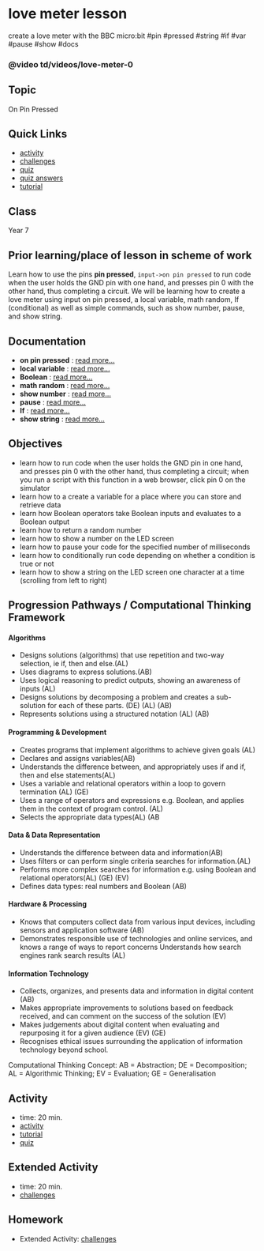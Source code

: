 # love meter lesson

create a love meter with the BBC micro:bit #pin #pressed #string #if #var #pause #show #docs

### @video td/videos/love-meter-0

## Topic

On Pin Pressed

## Quick Links

* [activity](/microbit/lessons/love-meter/activity)
* [challenges](/microbit/lessons/love-meter/challenges)
* [quiz](/microbit/lessons/love-meter/quiz)
* [quiz answers](/microbit/lessons/love-meter/quiz-answers)
* [tutorial](/microbit/lessons/love-meter/tutorial)

## Class

Year 7

## Prior learning/place of lesson in scheme of work

Learn how to use the pins **pin pressed**, `input->on pin pressed` to run code when the user holds the GND pin with one hand, and presses pin 0 with the other hand, thus completing a circuit. We will be learning how to create a love meter using input on pin pressed, a local variable, math random, If (conditional) as well as simple commands, such as show number, pause, and show string.

## Documentation

* **on pin pressed** : [read more...](/microbit/reference/input/on-pin-pressed)
* **local variable** : [read more...](/microbit/reference/variables/var)
* **Boolean** : [read more...](/microbit/reference/types/boolean)
* **math random** : [read more...](/microbit/js/math)
* **show number** : [read more...](/microbit/reference/basic/show-number)
* **pause** : [read more...](/microbit/reference/basic/pause)
* **If** : [read more...](/microbit/reference/logic/if)
* **show string** : [read more...](/microbit/reference/basic/show-string)

## Objectives

* learn how to run code when the user holds the GND pin in one hand, and presses pin 0 with the other hand, thus completing a circuit; when you run a script with this function in a web browser, click pin 0 on the simulator
* learn how to a create a variable for a place where you can store and retrieve data
* learn how Boolean operators take Boolean inputs and evaluates to a Boolean output
* learn how to return a random number
* learn how to show a number on the LED screen
* learn how to pause your code for the specified number of milliseconds
* learn how to conditionally run code depending on whether a condition is true or not
* learn how to show a string on the LED screen one character at a time (scrolling from left to right)

## Progression Pathways / Computational Thinking Framework

#### Algorithms

* Designs solutions (algorithms) that use repetition and two-way  selection, ie if, then and else.(AL)
* Uses diagrams to express solutions.(AB)
*  Uses logical reasoning to predict  outputs, showing an awareness of inputs (AL)
*  Designs solutions  by decomposing a problem and creates a sub-solution for each of these parts. (DE) (AL) (AB)
* Represents solutions using a structured notation (AL) (AB)

#### Programming & Development

* Creates programs that implement algorithms to achieve given goals (AL)
*  Declares and assigns variables(AB)
* Understands the difference between, and appropriately uses if and if, then and else statements(AL)
* Uses a variable and relational operators within a loop to govern termination (AL) (GE)
* Uses a range of operators and expressions e.g. Boolean, and applies them in the context of program control. (AL)
* Selects the appropriate data types(AL) (AB

#### Data & Data Representation

* Understands the difference between data and information(AB)
* Uses filters or can perform single criteria searches for information.(AL)
* Performs more complex searches for information e.g. using Boolean and relational operators(AL) (GE) (EV)
* Defines data types: real numbers and Boolean (AB)

#### Hardware & Processing

* Knows that computers collect data from various input devices, including sensors and application software (AB)
* Demonstrates responsible use of technologies and online services, and knows a range of ways to report concerns Understands how search engines rank search results (AL)

#### Information Technology

* Collects, organizes, and presents data and information in digital content (AB)
* Makes appropriate improvements to solutions based on feedback received, and can comment on the success of the solution (EV)
* Makes judgements about digital content when evaluating and repurposing it for a given audience (EV) (GE)
* Recognises ethical issues surrounding the application of information technology beyond school.

Computational Thinking Concept: AB = Abstraction; DE = Decomposition; AL = Algorithmic Thinking; EV = Evaluation; GE = Generalisation

## Activity

* time: 20 min.
* [activity](/microbit/lessons/love-meter/activity)
* [tutorial](/microbit/lessons/love-meter/tutorial)
* [quiz](/microbit/lessons/love-meter/quiz)

## Extended Activity

* time: 20 min.
* [challenges](/microbit/lessons/love-meter/challenges)

## Homework

* Extended Activity: [challenges](/microbit/lessons/love-meter/challenges)

